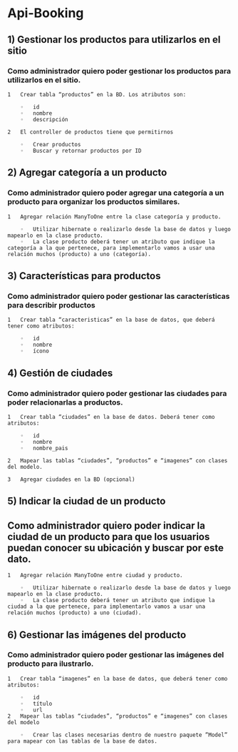# Api-Booking

## 1) Gestionar los productos para utilizarlos en el sitio
### Como administrador quiero poder gestionar los productos para utilizarlos en el sitio.


	1	Crear tabla “productos” en la BD. Los atributos son:
	
		◦	id
		◦	nombre
		◦	descripción
		
	2	El controller de productos tiene que permitirnos
	
		◦	Crear productos
		◦	Buscar y retornar productos por ID

## 2) Agregar categoría a un producto
### Como administrador quiero poder agregar una categoría a un producto para organizar los productos similares.


	1	Agregar relación ManyToOne entre la clase categoría y producto.
	
		◦	Utilizar hibernate o realizarlo desde la base de datos y luego mapearlo en la clase producto.
		◦	La clase producto deberá tener un atributo que indique la categoría a la que pertenece, para implementarlo vamos a usar una relación muchos (producto) a uno (categoría).
	
## 3) Características para productos
### Como administrador quiero poder gestionar las características para describir productos


	1	Crear tabla “caracteristicas” en la base de datos, que deberá tener como atributos:
	
		◦	id
		◦	nombre
		◦	ícono
	
## 4) Gestión de ciudades
### Como administrador quiero poder gestionar las ciudades para poder relacionarlas a productos.


	1	Crear tabla “ciudades” en la base de datos. Deberá tener como atributos:
	
		◦	id
		◦	nombre
		◦	nombre_pais
		
	2	Mapear las tablas “ciudades”, “productos” e “imagenes” con clases del modelo.
	
	3	Agregar ciudades en la BD (opcional)
	
## 5) Indicar la ciudad de un producto
## Como administrador quiero poder indicar la ciudad de un producto para que los usuarios puedan conocer su ubicación y buscar por este dato.


	1	Agregar relación ManyToOne entre ciudad y producto.
	
		◦	Utilizar hibernate o realizarlo desde la base de datos y luego mapearlo en la clase producto.
		◦	La clase producto deberá tener un atributo que indique la ciudad a la que pertenece, para implementarlo vamos a usar una relación muchos (producto) a uno (ciudad).

## 6) Gestionar las imágenes del producto
### Como administrador quiero poder gestionar las imágenes del producto para ilustrarlo.


	1	Crear tabla “imagenes” en la base de datos, que deberá tener como atributos:
	
		◦	id
		◦	título
		◦	url
	2	Mapear las tablas “ciudades”, “productos” e “imagenes” con clases del modelo
	
		◦	Crear las clases necesarias dentro de nuestro paquete ”Model” para mapear con las tablas de la base de datos.
